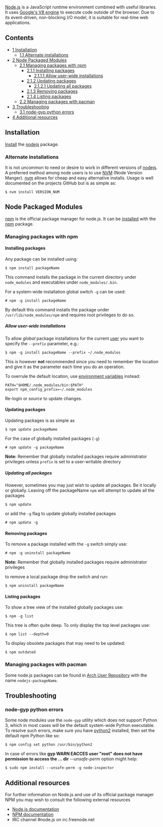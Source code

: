 [Node.js](http://nodejs.org/) is a JavaScript runtime environment combined with useful libraries. It uses [Google's V8 engine](https://code.google.com/p/v8/) to execute code outside of the browser. Due to its event-driven, non-blocking I/O model, it is suitable for real-time web applications.

## Contents

*   [1 Installation](#Installation)
    *   [1.1 Alternate installations](#Alternate_installations)
*   [2 Node Packaged Modules](#Node_Packaged_Modules)
    *   [2.1 Managing packages with npm](#Managing_packages_with_npm)
        *   [2.1.1 Installing packages](#Installing_packages)
            *   [2.1.1.1 Allow user-wide installations](#Allow_user-wide_installations)
        *   [2.1.2 Updating packages](#Updating_packages)
            *   [2.1.2.1 Updating all packages](#Updating_all_packages)
        *   [2.1.3 Removing packages](#Removing_packages)
        *   [2.1.4 Listing packages](#Listing_packages)
    *   [2.2 Managing packages with pacman](#Managing_packages_with_pacman)
*   [3 Troubleshooting](#Troubleshooting)
    *   [3.1 node-gyp python errors](#node-gyp_python_errors)
*   [4 Additional resources](#Additional_resources)

## Installation

[Install](/index.php/Install "Install") the [nodejs](https://www.archlinux.org/packages/?name=nodejs) package.

### Alternate installations

It is not uncommon to need or desire to work in different versions of [nodejs](https://www.archlinux.org/packages/?name=nodejs). A preferred method among node users is to use [NVM](https://github.com/creationix/nvm) (Node Version Manger). [nvm](https://aur.archlinux.org/packages/nvm/) allows for cheap and easy alternative installs. Usage is well documented on the projects GitHub but is as simple as:

```
$ nvm install VERSION_NUM

```

## Node Packaged Modules

[npm](https://www.npmjs.org/) is the official package manager for node.js. It can be [installed](/index.php/Install "Install") with the [npm](https://www.archlinux.org/packages/?name=npm) package.

### Managing packages with npm

#### Installing packages

Any package can be installed using:

```
$ npm install packageName

```

This command installs the package in the current directory under `node_modules` and executables under `node_modules/.bin`.

For a system-wide installation global switch `-g` can be used:

```
# npm -g install packageName

```

By default this command installs the package under `/usr/lib/node_modules/npm` and requires root privileges to do so.

##### Allow user-wide installations

To allow *global* package installations for the current [user](/index.php/User "User") you want to specify the `--prefix` parameter, e.g.:

```
$ npm -g install packageName --prefix ~/.node_modules

```

This is however **not** recommended since you need to remember the location and give it as the parameter each time you do an operation.

To overrule the default location, use [environment variables](/index.php/Environment_variables "Environment variables") instead:

```
PATH="$HOME/.node_modules/bin:$PATH"
export npm_config_prefix=~/.node_modules

```

Re-login or *source* to update changes.

#### Updating packages

Updating packages is as simple as

```
$ npm update packageName

```

For the case of globally installed packages (`-g`)

```
# npm update -g packageName

```

**Note:** Remember that globally installed packages require administrator privileges unless `prefix` is set to a user-writable directory

##### Updating all packages

However, sometimes you may just wish to update all packages. Be it locally or globally. Leaving off the packageName `npm` will attempt to update all the packages

```
$ npm update

```

or add the `-g` flag to update globally installed packages

```
# npm update -g

```

#### Removing packages

To remove a package installed with the `-g` switch simply use:

```
# npm -g uninstall packageName

```

**Note:** Remember that globally installed packages require administrator privileges

to remove a local package drop the switch and run:

```
$ npm uninstall packageName

```

#### Listing packages

To show a tree view of the installed globally packages use:

```
$ npm -g list

```

This tree is often quite deep. To only display the top level packages use:

```
$ npm list --depth=0

```

To display obsolete packages that may need to be updated:

```
$ npm outdated

```

### Managing packages with pacman

Some node.js packages can be found in [Arch User Repository](/index.php/Arch_User_Repository "Arch User Repository") with the name `nodejs-packageName`.

## Troubleshooting

### node-gyp python errors

Some node modules use the `node-gyp` utility which does not support Python 3, which in most cases will be the default system-wide Python executable. To resolve such errors, make sure you have [python2](https://www.archlinux.org/packages/?name=python2) installed, then set the default npm Python like so:

```
$ npm config set python /usr/bin/python2

```

In case of errors like **gyp WARN EACCES user "root" does not have permission to access the ... dir** *--unsafe-perm* option might help:

```
$ sudo npm install --unsafe-perm -g node-inspector

```

## Additional resources

For further information on Node.js and use of its official package manager NPM you may wish to consult the following external resources

*   [Node.js documentation](https://nodejs.org/en/docs/)
*   [NPM documentation](https://docs.npmjs.com/)
*   IRC channel #node.js on irc.freenode.net